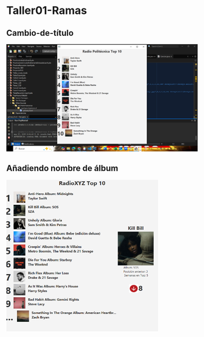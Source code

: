 # Taller01-Ramas

## Cambio-de-título
![Captura del título modificado](imagen/Captura_titulo.PNG)

## Añadiendo nombre de álbum
<img src="imagen/rama4.png" width="400" height="400">
